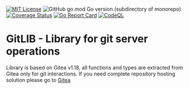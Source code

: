 [![MIT License](https://img.shields.io/badge/License-MIT-green.svg)](https://choosealicense.com/licenses/mit/)
![GitHub go.mod Go version (subdirectory of monorepo)](https://img.shields.io/github/go-mod/go-version/enverbisevac/gitlib)
[![Coverage Status](https://coveralls.io/repos/github/enverbisevac/gitlib/badge.svg?branch=main)](https://coveralls.io/github/enverbisevac/gitlib?branch=main)
[![Go Report Card](https://goreportcard.com/badge/github.com/enverbisevac/gitlib)](https://goreportcard.com/report/github.com/enverbisevac/gitlib)
[![CodeQL](https://github.com/enverbisevac/gitlib/actions/workflows/codeql-analysis.yaml/badge.svg)](https://github.com/enverbisevac/gitlib/actions/workflows/codeql-analysis.yaml)

# GitLIB - Library for git server operations

Library is based on Gitea v1.18, all functions and types are extracted from Gitea only for git interactions.
If you need complete repository hosting solution please go to [Gitea](https://github.com/go-gitea/gitea)
